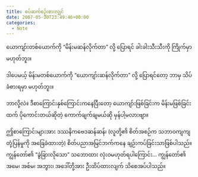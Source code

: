 ```yaml
---
title: စပ်ဆက်စဉ်းစားလျှင်
date: 2007-05-30T23:49:46+00:00
categories:
  - Note
---
```

ယောကျာ်းတစ်ယောက်ကို “မိန်းမဆန်လိုက်တာ” လို့ ပြောရင် ခါးခါးသီးသီးကို ကြိုက်မှာ မဟုတ်ဘူး။

ဒါပေမယ့် မိန်းမတစ်ယောက်ကို “ယောကျာ်းဆန်လိုက်တာ” လို့ ပြောရင်တော့ ဘာမှ သိပ်ခံစားရမှာ မဟုတ်ဘူး။

ဘာလို့လဲ။ ဒီစာကြောင်းနှစ်ကြောင်းကနေပြီးတော့ ယောကျာ်းဖြစ်ခြင်းက မိန်းမဖြစ်ခြင်းထက် ပိုကောင်းတယ်ဆိုတဲ့ ကောက်ချက်ချမယ်ဆို မှန်ပါ့မလားဗျာ။

ဤစာကြောင်းများအား ဒဿနိကဗေဒဆန်ဆန်၊ (လူတို့၏ စိတ်အစဉ်က သဘာဝကျကျ တုံ့ပြန်မှုကို အခြေခံထားတဲ့) စိတ်ပညာအမြင်ဘက်ကနေ ချဉ်းကပ်ခြင်းသာဖြစ်ပါသည်။ ကျွန်တော်၏ “ခွဲခြားလိုသော” သဘောထား လုံးဝမဟုတ်ရပါကြောင်း… ကျွန်တော်၏ အမေ၊ အစ်မ၊ အဘွား၊ အဒေါ်တို့အား ဦးထိပ်ထားလျက် သိစေအပ်ပါသည်။